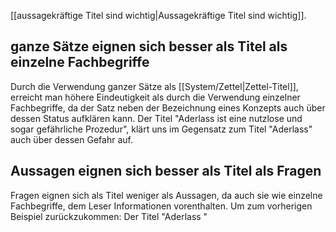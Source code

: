 [[aussagekräftige Titel sind wichtig|Aussagekräftige Titel sind wichtig]].
## ganze Sätze eignen sich besser als Titel als einzelne Fachbegriffe

Durch die Verwendung ganzer Sätze als [[System/Zettel|Zettel-Titel]], erreicht man höhere Eindeutigkeit als durch die Verwendung einzelner Fachbegriffe, da der Satz neben der Bezeichnung eines Konzepts auch über dessen Status aufklären kann. Der Titel "Aderlass ist eine nutzlose und sogar gefährliche Prozedur", klärt uns im Gegensatz zum Titel "Aderlass" auch über dessen Gefahr auf.

## Aussagen eignen sich besser als Titel als Fragen

Fragen eignen sich als Titel weniger als Aussagen, da auch sie wie einzelne Fachbegriffe, dem Leser Informationen vorenthalten. Um zum vorherigen Beispiel zurückzukommen: Der Titel "Aderlass "